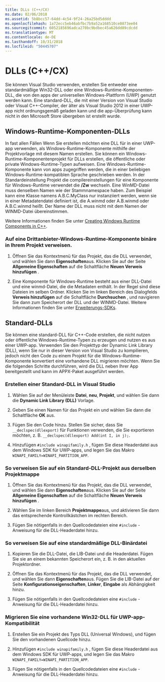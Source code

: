 ```yaml
---
title: DLLs (C++/CX)
ms.date: 02/06/2018
ms.assetid: 5b8bcc57-64dd-4c54-9f24-26a25bd5dddd
ms.openlocfilehash: 1a72ecc5eb46abfbc7b9a52a168510ce0873ee04
ms.sourcegitcommit: 6052185696adca270bc9bdbec45a626dd89cdcdd
ms.translationtype: MT
ms.contentlocale: de-DE
ms.lasthandoff: 10/31/2018
ms.locfileid: "50445707"
---
```

# <a name="dlls-ccx"></a>DLLs (C++/CX)

Sie können Visual Studio verwenden, erstellen Sie entweder eine standardmäßige Win32-DLL oder eine Windows-Runtime-Komponenten-DLL, die von den apps der universellen Windows-Plattform (UWP) genutzt werden kann. Eine standard-DLL, die mit einer Version von Visual Studio oder Visual C++-Compiler, der älter als Visual Studio 2012 in einer UWP-app nicht ordnungsgemäß geladen kann und die app-Überprüfung kann nicht in den Microsoft Store übergeben ist erstellt wurde.

## <a name="windows-runtime-component-dlls"></a>Windows-Runtime-Komponenten-DLLs

In fast allen Fällen Wenn Sie erstellen möchten eine DLL für in einer UWP-app verwenden, als Windows-Runtime-Komponente mithilfe der Projektvorlage mit diesem Namen erstellen. Sie können ein Windows-Runtime-Komponentenprojekt für DLLs erstellen, die öffentliche oder private Windows-Runtime-Typen aufweisen. Eine Windows-Runtime-Komponente kann von apps zugegriffen werden, die in einer beliebigen Windows-Runtime-kompatiblen Sprache geschrieben werden. In der Standardeinstellung Projekt die compilereinstellungen für eine Komponente für Windows-Runtime verwendet die **/Zw** wechseln. Eine WinMD-Datei muss denselben Namen wie der Stammnamespace haben. Zum Beispiel kann eine Klasse namens A.B.C.MyClass nur instanziiert werden, wenn sie in einer Metadatendatei definiert ist, die A.winmd oder A.B.winmd oder A.B.C.winmd heißt. Der Name der DLL muss nicht mit dem Namen der WINMD-Datei übereinstimmen.

Weitere Informationen finden Sie unter [Creating Windows Runtime Components in C++](/windows/uwp/winrt-components/creating-windows-runtime-components-in-cpp).

### <a name="to-reference-a-third-party-windows-runtime-component-binary-in-your-project"></a>Auf eine Drittanbieter-Windows-Runtime-Komponente binäre in Ihrem Projekt verweisen.

1. Öffnen Sie das Kontextmenü für das Projekt, das die DLL verwendet, und wählen Sie dann **Eigenschaften**aus. Klicken Sie auf der Seite **Allgemeine Eigenschaften** auf die Schaltfläche **Neuen Verweis hinzufügen** .

1. Eine Komponente für Windows-Runtime besteht aus einer DLL-Datei und eine winmd-Datei, die die Metadaten enthält. In der Regel sind diese Dateien im selben Ordner. Klicken Sie im linken Bereich des Dialogfelds **Verweis hinzufügen** auf die Schaltfläche **Durchsuchen** , und navigieren Sie dann zum Speicherort der DLL und der WINMD-Datei. Weitere Informationen finden Sie unter [Erweiterungs-SDKs](/visualstudio/extensibility/creating-a-software-development-kit#ExtensionSDKs).

## <a name="standard-dlls"></a>Standard-DLLs

Sie können eine standard-DLL für C++-Code erstellen, die nicht nutzen oder öffentliche Windows-Runtime-Typen zu erzeugen und nutzen es aus einer UWP-app. Verwenden Sie den Projekttyp der Dynamic Link Library (DLL), wenn Sie nur in dieser Version von Visual Studio zu kompilieren, jedoch nicht den Code zu einem Projekt für die Windows-Runtime-Komponente konvertiert eine vorhandene DLL migrieren möchten. Wenn Sie die folgenden Schritte durchführen, wird die DLL neben Ihrer App bereitgestellt und kann im APPX-Paket ausgeführt werden.

### <a name="to-create-a-standard-dll-in-visual-studio"></a>Erstellen einer Standard-DLL in Visual Studio

1. Wählen Sie auf der Menüleiste **Datei**, **neu**, **Projekt**, und wählen Sie dann die **Dynamic Link Library (DLL)** Vorlage.

1. Geben Sie einen Namen für das Projekt ein und wählen Sie dann die Schaltfläche **OK** aus.

1. Fügen Sie den Code hinzu. Stellen Sie sicher, dass Sie `__declspec(dllexport)` für Funktionen verwenden, die Sie exportieren möchten, z. B. `__declspec(dllexport) Add(int I, in j);`.

1. Hinzufügen `#include winapifamily.h` , fügen Sie diese Headerdatei aus dem Windows SDK für UWP-apps, und legen Sie das Makro `WINAPI_FAMILY=WINAPI_PARTITION_APP`.

### <a name="to-reference-a-standard-dll-project-from-the-same-solution"></a>So verweisen Sie auf ein Standard-DLL-Projekt aus derselben Projektmappe

1. Öffnen Sie das Kontextmenü für das Projekt, das die DLL verwendet, und wählen Sie dann **Eigenschaften**aus. Klicken Sie auf der Seite **Allgemeine Eigenschaften** auf die Schaltfläche **Neuen Verweis hinzufügen** .

1. Wählen Sie im linken Bereich **Projektmappe**aus, und aktivieren Sie dann das entsprechende Kontrollkästchen im rechten Bereich.

1. Fügen Sie nötigenfalls in den Quellcodedateien eine `#include` -Anweisung für die DLL-Headerdatei hinzu.

### <a name="to-reference-a-standard-dll-binary"></a>So verweisen Sie auf eine standardmäßige DLL-Binärdatei

1. Kopieren Sie die DLL-Datei, die LIB-Datei und die Headerdatei. Fügen Sie sie an einem bekannten Speicherort ein, z. B. in den aktuellen Projektordner.

1. Öffnen Sie das Kontextmenü für das Projekt, das die DLL verwendet, und wählen Sie dann **Eigenschaften**aus. Fügen Sie die LIB-Datei auf der Seite **Konfigurationseigenschaften**, **Linker**, **Eingabe** als Abhängigkeit hinzu.

1. Fügen Sie nötigenfalls in den Quellcodedateien eine `#include` -Anweisung für die DLL-Headerdatei hinzu.

### <a name="to-migrate-an-existing-win32-dll-for-uwp-app-compatibility"></a>Migrieren Sie eine vorhandene Win32-DLL für UWP-app-Kompatibilität

1. Erstellen Sie ein Projekt des Typs DLL (Universal Windows), und fügen Sie den vorhandenen Quellcode hinzu.

1. Hinzufügen `#include winapifamily.h` , fügen Sie diese Headerdatei aus dem Windows SDK für UWP-apps, und legen Sie das Makro `WINAPI_FAMILY=WINAPI_PARTITION_APP`.

1. Fügen Sie nötigenfalls in den Quellcodedateien eine `#include` -Anweisung für die DLL-Headerdatei hinzu.
